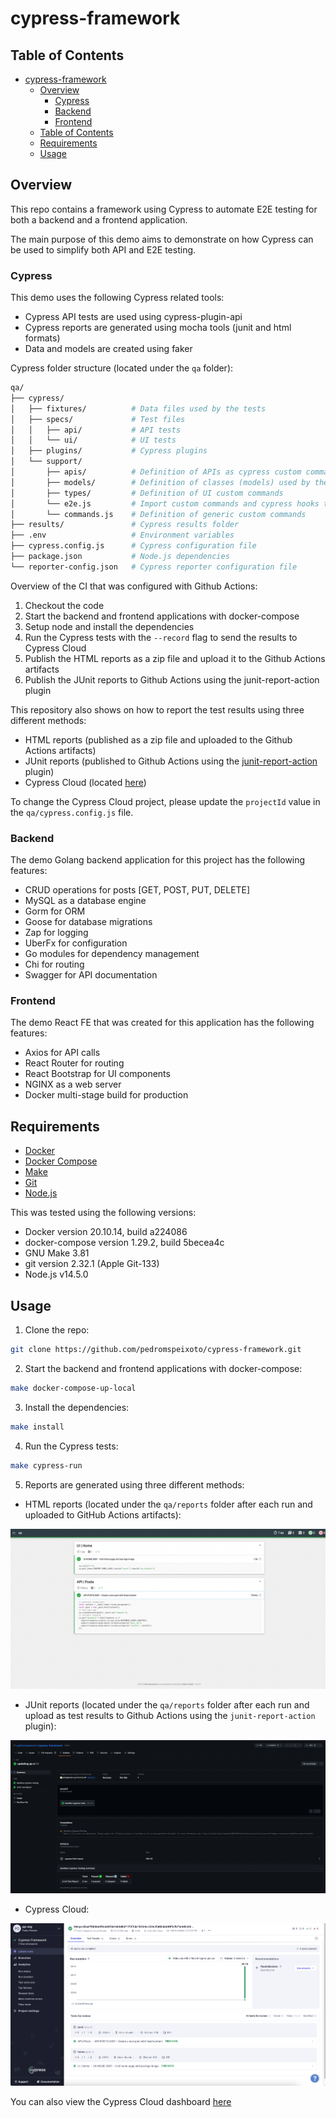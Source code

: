 # cypress-framework

## Table of Contents

- [cypress-framework](#cypress-framework)
  - [Overview](#overview)
    - [Cypress](#cypress)
    - [Backend](#backend)
    - [Frontend](#frontend)
  - [Table of Contents](#table-of-contents)
  - [Requirements](#requirements)
  - [Usage](#usage)

## Overview

This repo contains a framework using Cypress to automate E2E testing for both a backend and a frontend application.

The main purpose of this demo aims to demonstrate on how Cypress can be used to simplify both API and E2E testing.

### Cypress

This demo uses the following Cypress related tools:
- Cypress API tests are used using cypress-plugin-api
- Cypress reports are generated using mocha tools (junit and html formats)
- Data and models are created using faker

Cypress folder structure (located under the `qa` folder):

```bash
qa/
├── cypress/
│   ├── fixtures/          # Data files used by the tests
│   ├── specs/             # Test files
│   │   ├── api/           # API tests
│   │   └── ui/            # UI tests
│   ├── plugins/           # Cypress plugins
│   └── support/
│       ├── apis/          # Definition of APIs as cypress custom commands
│       ├── models/        # Definition of classes (models) used by the tests
│       ├── types/         # Definition of UI custom commands
│       └── e2e.js         # Import custom commands and cypress hooks that apply for all tests
│       └── commands.js    # Definition of generic custom commands
├── results/               # Cypress results folder
├── .env                   # Environment variables
├── cypress.config.js      # Cypress configuration file
├── package.json           # Node.js dependencies
└── reporter-config.json   # Cypress reporter configuration file
```

Overview of the CI that was configured with Github Actions:

1. Checkout the code
2. Start the backend and frontend applications with docker-compose
3. Setup node and install the dependencies
4. Run the Cypress tests with the `--record` flag to send the results to Cypress Cloud
5. Publish the HTML reports as a zip file and upload it to the Github Actions artifacts
6. Publish the JUnit reports to Github Actions using the junit-report-action plugin

This repository also shows on how to report the test results using three different methods:

- HTML reports (published as a zip file and uploaded to the Github Actions artifacts)
- JUnit reports (published to Github Actions using the [junit-report-action](https://github.com/marketplace/actions/junit-report-action) plugin)
- Cypress Cloud (located [here](https://cloud.cypress.io/projects/15nh9z/runs))

To change the Cypress Cloud project, please update the `projectId` value in the `qa/cypress.config.js` file.

### Backend

The demo Golang backend application for this project has the following features:
- CRUD operations for posts [GET, POST, PUT, DELETE]
- MySQL as a database engine
- Gorm for ORM
- Goose for database migrations
- Zap for logging
- UberFx for configuration
- Go modules for dependency management
- Chi for routing
- Swagger for API documentation

### Frontend

The demo React FE that was created for this application has the following features:
- Axios for API calls
- React Router for routing
- React Bootstrap for UI components
- NGINX as a web server
- Docker multi-stage build for production

## Requirements

- [Docker](https://docs.docker.com/get-docker/)
- [Docker Compose](https://docs.docker.com/compose/install/)
- [Make](https://www.gnu.org/software/make/)
- [Git](https://git-scm.com/downloads)
- [Node.js](https://nodejs.org/en/download/)

This was tested using the following versions:

- Docker version 20.10.14, build a224086
- docker-compose version 1.29.2, build 5becea4c
- GNU Make 3.81
- git version 2.32.1 (Apple Git-133)
- Node.js v14.5.0

## Usage

1. Clone the repo:

```bash
git clone https://github.com/pedromspeixoto/cypress-framework.git
```

2. Start the backend and frontend applications with docker-compose:

```bash
make docker-compose-up-local
```

3. Install the dependencies:

```bash
make install
```

4. Run the Cypress tests:

```bash
make cypress-run
```

5. Reports are generated using three different methods:

- HTML reports (located under the `qa/reports` folder after each run and uploaded to GitHub Actions artifacts):

![HTML Report](./assets/HTML-Reports-CI.png)

- JUnit reports (located under the `qa/reports` folder after each run and upload as test results to Github Actions using the `junit-report-action` plugin):

![JUnit Report](./assets/JUnit-Reports-CI.png)

- Cypress Cloud:

![Cypress Cloud](./assets/Cypress-Cloud-Overview.png)

You can also view the Cypress Cloud dashboard [here](https://cloud.cypress.io/projects/15nh9z/runs)